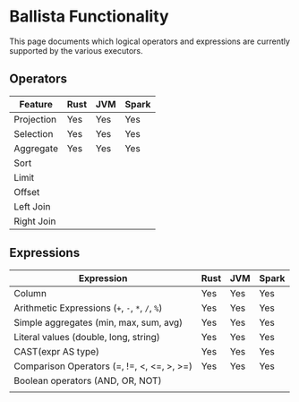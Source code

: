 # Ballista Functionality

This page documents which logical operators and expressions are currently supported by the various executors.

## Operators

| Feature    | Rust  | JVM   | Spark |
|------------|-------|-------|-------|
|Projection  | Yes   | Yes   | Yes   |
|Selection   | Yes   | Yes   | Yes   |
|Aggregate   | Yes   | Yes   | Yes   |
|Sort  |    |    |    |
|Limit  |    |    |    |
|Offset  |    |    |    |
|Left Join  |    |    |    |
|Right Join  |    |    |    |

## Expressions

| Expression                                       | Rust | JVM  | Spark |
| ------------------------------------------------ | ---- | ---- | ----- |
| Column                                           | Yes  | Yes  | Yes   |
| Arithmetic Expressions (`+`, `-`, `*`, `/`, `%`) | Yes  | Yes  | Yes   |
| Simple aggregates (min, max, sum, avg)           | Yes  | Yes  | Yes   |
| Literal values (double, long, string)            | Yes  | Yes  | Yes   |
| CAST(expr AS type)                               | Yes  | Yes  | Yes   |
| Comparison Operators (=, !=, <, <=, >, >=)       | Yes  | Yes  | Yes   |
| Boolean operators (AND, OR, NOT)                 |      |      |       |
|                                                  |      |      |       |
